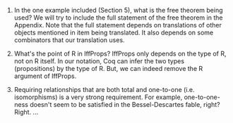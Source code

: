 1. In the one example included (Section 5), what is the free theorem being used?
We will try to include the full statement of the free theorem in the Appendix. Note that the full statement depends on translations of other objects mentioned in item being translated. It also depends
on some combinators that our translation uses.

2. What's the point of R in IffProps?
IffProps only depends on the type of R, not on R itself. In our notation, Coq can infer the two types (propositions) by the type of R. But, we can indeed remove the R argument of IffProps.

3. Requiring relationships that are both total and one-to-one (i.e. isomorphisms) is a very strong requirement. For example, one-to-one-ness doesn't seem to be satisfied in the Bessel-Descartes fable, right?
Right. ...



